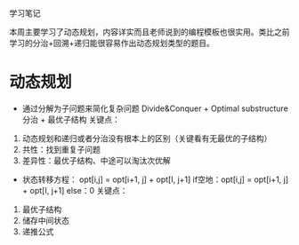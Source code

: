 学习笔记

本周主要学习了动态规划，内容详实而且老师说到的编程模板也很实用。类比之前学习的分治+回溯+递归能很容易作出动态规划类型的题目。

# 动态规划

- 通过分解为子问题来简化复杂问题
Divide&Conquer + Optimal substructure
分治 + 最优子结构
关键点：
1. 动态规划和递归或者分治没有根本上的区别（关键看有无最优的子结构）
2. 共性：找到重复子问题
3. 差异性：最优子结构、中途可以淘汰次优解

- 状态转移方程：
opt[i,j] = opt[i+1, j] + opt[I, j+1]
if空地：opt[i,j] = opt[i+1, j] + opt[I, j+1]  else：0
关键点：
1. 最优子结构
2. 储存中间状态
3. 递推公式
